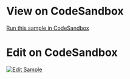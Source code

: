 
# View on CodeSandbox
[Run this sample in CodeSandbox](https://codesandbox.io/embed/github/IgniteUI/igniteui-react-examples/tree/master/samples/gauges/bullet-graph/BulletGraphLabels?fontsize=14&hidenavigation=1&theme=dark&view=preview)

# Edit on CodeSandbox

<html lang="en" xmlns="http://www.w3.org/1999/xhtml">
    <body>
        <a target="_blank" href="https://codesandbox.io/s/github/IgniteUI/igniteui-react-examples/tree/master/samples/gauges/bullet-graph/BulletGraphLabels?fontsize=14&hidenavigation=1&theme=dark&view=preview">
            <img alt="Edit Sample" src="https://codesandbox.io/static/img/play-codesandbox.svg"/>
        </a>
    </body>
</html>
